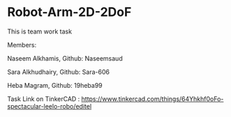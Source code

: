# Robot-Arm-2D-2DoF

This is team work task

Members:

Naseem Alkhamis, Github: Naseemsaud

Sara Alkhudhairy, Github: Sara-606

Heba Magram, Github: 19heba99

Task Link on TinkerCAD : https://www.tinkercad.com/things/64Yhkhf0oFo-spectacular-leelo-robo/editel
